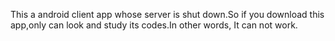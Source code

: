 This a android client app whose server is shut down.So if you download this app,only can look and study its codes.In other words,
It can not work.
